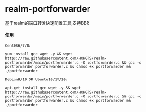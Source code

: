 # realm-portforwarder

基于realm的端口转发快速配置工具,支持BBR

#### 使用

`CentOS6/7/8:`
```
yum install gcc wget -y && wget https://raw.githubusercontent.com/HXHGTS/realm-portforwarder/main/portforwarder.c -O portforwarder.c && gcc -o portforwarder portforwarder.c && chmod +x portforwarder && ./portforwarder
```

`Debian9/10 OR Ubuntu16/18/20:`
```
apt-get install gcc wget -y && wget https://raw.githubusercontent.com/HXHGTS/realm-portforwarder/main/portforwarder.c -O portforwarder.c && gcc -o portforwarder portforwarder.c && chmod +x portforwarder && ./portforwarder
```
